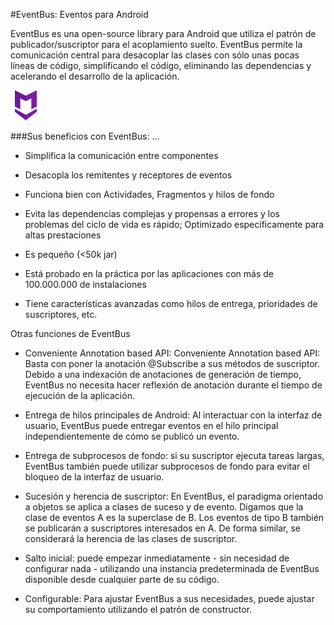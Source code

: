 #EventBus: Eventos para Android

EventBus es una open-source library para Android que utiliza el patrón de publicador/suscriptor para el acoplamiento suelto. EventBus permite la comunicación central para desacoplar las clases con sólo unas pocas líneas de código, simplificando el código, eliminando las dependencias y acelerando el desarrollo de la aplicación.

![alt text](https://github.com/adam-p/markdown-here/raw/master/src/common/images/icon48.png "Logo Title Text 1")

###Sus beneficios con EventBus: ...

* Simplifica la comunicación entre componentes

* Desacopla los remitentes y receptores de eventos

* Funciona bien con Actividades, Fragmentos y hilos de fondo

* Evita las dependencias complejas y propensas a errores y los problemas del ciclo de vida es rápido; Optimizado específicamente para altas prestaciones

* Es pequeño (<50k jar)

* Está probado en la práctica por las aplicaciones con más de 100.000.000 de instalaciones

* Tiene características avanzadas como hilos de entrega, prioridades de suscriptores, etc.

Otras funciones de EventBus

* Conveniente Annotation based API: Conveniente Annotation based API: Basta con poner la anotación @Subscribe a sus métodos de suscriptor. Debido a una indexación de anotaciones de generación de tiempo, EventBus no necesita hacer reflexión de anotación durante el tiempo de ejecución de la aplicación.

* Entrega de hilos principales de Android: Al interactuar con la interfaz de usuario, EventBus puede entregar eventos en el hilo principal independientemente de cómo se publicó un evento.

* Entrega de subprocesos de fondo: si su suscriptor ejecuta tareas largas, EventBus también puede utilizar subprocesos de fondo para evitar el bloqueo de la interfaz de usuario.

* Sucesión y herencia de suscriptor: En EventBus, el paradigma orientado a objetos se aplica a clases de suceso y de evento. Digamos que la clase de eventos A es la superclase de B. Los eventos de tipo B también se publicarán a suscriptores interesados ​​en A. De forma similar, se considerará la herencia de las clases de suscriptor.

* Salto inicial: puede empezar inmediatamente - sin necesidad de configurar nada - utilizando una instancia predeterminada de EventBus disponible desde cualquier parte de su código.

* Configurable: Para ajustar EventBus a sus necesidades, puede ajustar su comportamiento utilizando el patrón de constructor.
